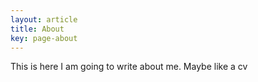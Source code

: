 ```yaml
---
layout: article
title: About
key: page-about
---
```


This is here I am going to write about me. Maybe like a cv
